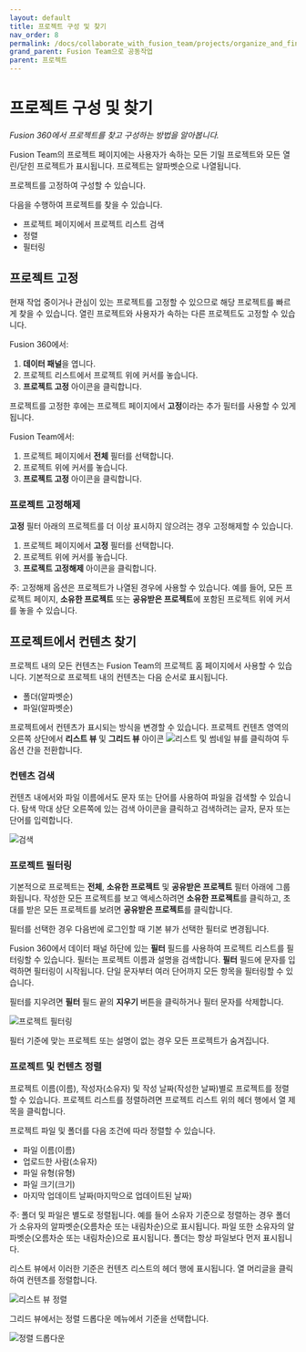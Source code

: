 ```yaml
---
layout: default
title: 프로젝트 구성 및 찾기
nav_order: 8
permalink: /docs/collaborate_with_fusion_team/projects/organize_and_find_project
grand_parent: Fusion Team으로 공동작업
parent: 프로젝트
---
```

프로젝트 구성 및 찾기
============

_Fusion 360에서 프로젝트를 찾고 구성하는 방법을 알아봅니다._

Fusion Team의 프로젝트 페이지에는 사용자가 속하는 모든 기밀 프로젝트와 모든 열린/닫힌 프로젝트가 표시됩니다. 프로젝트는 알파벳순으로 나열됩니다.

프로젝트를 고정하여 구성할 수 있습니다.

다음을 수행하여 프로젝트를 찾을 수 있습니다.

*   프로젝트 페이지에서 프로젝트 리스트 검색
*   정렬
*   필터링

프로젝트 고정
-------

현재 작업 중이거나 관심이 있는 프로젝트를 고정할 수 있으므로 해당 프로젝트를 빠르게 찾을 수 있습니다. 열린 프로젝트와 사용자가 속하는 다른 프로젝트도 고정할 수 있습니다.

Fusion 360에서:

1.  **데이터 패널**을 엽니다.
2.  프로젝트 리스트에서 프로젝트 위에 커서를 놓습니다.
3.  **프로젝트 고정** 아이콘을 클릭합니다.

프로젝트를 고정한 후에는 프로젝트 페이지에서 **고정**이라는 추가 필터를 사용할 수 있게 됩니다.

Fusion Team에서:

1.  프로젝트 페이지에서 **전체** 필터를 선택합니다.
2.  프로젝트 위에 커서를 놓습니다.
3.  **프로젝트 고정** 아이콘을 클릭합니다.

### 프로젝트 고정해제

**고정** 필터 아래의 프로젝트를 더 이상 표시하지 않으려는 경우 고정해제할 수 있습니다.

1.  프로젝트 페이지에서 **고정** 필터를 선택합니다.
2.  프로젝트 위에 커서를 놓습니다.
3.  **프로젝트 고정해제** 아이콘을 클릭합니다.

주: 고정해제 옵션은 프로젝트가 나열된 경우에 사용할 수 있습니다. 예를 들어, 모든 프로젝트 페이지, **소유한 프로젝트** 또는 **공유받은 프로젝트**에 포함된 프로젝트 위에 커서를 놓을 수 있습니다.

프로젝트에서 컨텐츠 찾기
-------------

프로젝트 내의 모든 컨텐츠는 Fusion Team의 프로젝트 홈 페이지에서 사용할 수 있습니다. 기본적으로 프로젝트 내의 컨텐츠는 다음 순서로 표시됩니다.

*   폴더(알파벳순)
*   파일(알파벳순)

프로젝트에서 컨텐츠가 표시되는 방식을 변경할 수 있습니다. 프로젝트 컨텐츠 영역의 오른쪽 상단에서 **리스트 뷰** 및 **그리드 뷰** 아이콘 ![리스트 및 썸네일 뷰](https://help.autodesk.com/cloudhelp/KOR/Fusion-Import/images/list-thumbnail.png)를 클릭하여 두 옵션 간을 전환합니다.

### 컨텐츠 검색

컨텐츠 내에서와 파일 이름에서도 문자 또는 단어를 사용하여 파일을 검색할 수 있습니다. 탐색 막대 상단 오른쪽에 있는 검색 아이콘을 클릭하고 검색하려는 글자, 문자 또는 단어를 입력합니다.

![검색](https://help.autodesk.com/cloudhelp/KOR/Fusion-Import/images/search.png)

### 프로젝트 필터링

기본적으로 프로젝트는 **전체**, **소유한 프로젝트** 및 **공유받은 프로젝트** 필터 아래에 그룹화됩니다. 작성한 모든 프로젝트를 보고 액세스하려면 **소유한 프로젝트**를 클릭하고, 초대를 받은 모든 프로젝트를 보려면 **공유받은 프로젝트**를 클릭합니다.

필터를 선택한 경우 다음번에 로그인할 때 기본 뷰가 선택한 필터로 변경됩니다.

Fusion 360에서 데이터 패널 하단에 있는 **필터** 필드를 사용하여 프로젝트 리스트를 필터링할 수 있습니다. 필터는 프로젝트 이름과 설명을 검색합니다. **필터** 필드에 문자를 입력하면 필터링이 시작됩니다. 단일 문자부터 여러 단어까지 모든 항목을 필터링할 수 있습니다.

필터를 지우려면 **필터** 필드 끝의 **지우기** 버튼을 클릭하거나 필터 문자를 삭제합니다.

![프로젝트 필터링](https://help.autodesk.com/cloudhelp/KOR/Fusion-Import/images/dp-filter-project.png)

필터 기준에 맞는 프로젝트 또는 설명이 없는 경우 모든 프로젝트가 숨겨집니다.

### 프로젝트 및 컨텐츠 정렬

프로젝트 이름(이름), 작성자(소유자) 및 작성 날짜(작성한 날짜)별로 프로젝트를 정렬할 수 있습니다. 프로젝트 리스트를 정렬하려면 프로젝트 리스트 위의 헤더 행에서 열 제목을 클릭합니다.

프로젝트 파일 및 폴더를 다음 조건에 따라 정렬할 수 있습니다.

*   파일 이름(이름)
*   업로드한 사람(소유자)
*   파일 유형(유형)
*   파일 크기(크기)
*   마지막 업데이트 날짜(마지막으로 업데이트된 날짜)

주: 폴더 및 파일은 별도로 정렬됩니다. 예를 들어 소유자 기준으로 정렬하는 경우 폴더가 소유자의 알파벳순(오름차순 또는 내림차순)으로 표시됩니다. 파일 또한 소유자의 알파벳순(오름차순 또는 내림차순)으로 표시됩니다. 폴더는 항상 파일보다 먼저 표시됩니다.

리스트 뷰에서 이러한 기준은 컨텐츠 리스트의 헤더 행에 표시됩니다. 열 머리글을 클릭하여 컨텐츠를 정렬합니다.

![리스트 뷰 정렬](https://help.autodesk.com/cloudhelp/KOR/Fusion-Import/images/sort-list-view.png)

그리드 뷰에서는 정렬 드롭다운 메뉴에서 기준을 선택합니다.

![정렬 드롭다운](https://help.autodesk.com/cloudhelp/KOR/Fusion-Import/images/sort-dropdown.png)